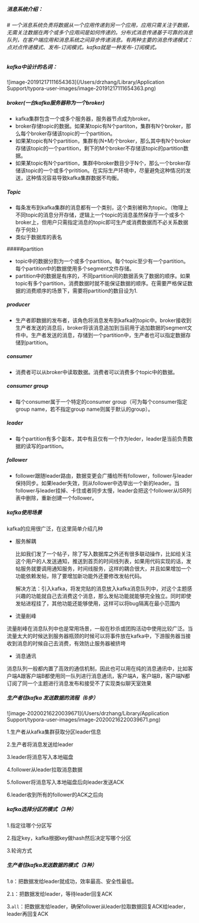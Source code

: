 ##### 消息系统介绍：

###### # 一个消息系统负责将数据从一个应用传递到另一个应用，应用只需关注于数据，无需关注数据在两个或多个应用间是如何传递的。分布式消息传递基于可靠的消息队列，在客户端应用和消息系统之间异步传递消息。有两种主要的消息传递模式：点对点传递模式、发布-订阅模式。kafka就是一种发布-订阅模式。



##### kafka中设计的名词：

![image-20191217111654363](/Users/drzhang/Library/Application Support/typora-user-images/image-20191217111654363.png)



##### broker(一台kafka服务器称为一个broker)

* kafka集群包含一个或多个服务器，服务器节点成为broker。
* broker存储topic的数据。如果某topic有N个partiton，集群有N个broker，那么每个broker存储该topic的一个partition。
* 如果某topic有N个partition，集群有(N+M)个broker，那么其中有N个broker存储该topic的一个partition，剩下的M个broker不存储该topic的partition数据。
* 如果某topic有N个partition，集群中broker数目少于N个，那么一个broker存储该topic的一个或多个pritition。在实际生产环境中，尽量避免这种情况的发送，这种情况容易导致kafka集群数据不均衡。

##### Topic

* 每条发布到kafka集群的消息都有一个类别，这个类别被称为topic。（物理上不同topic的消息分开存储，逻辑上一个topic的消息虽然保存于一个或多个broker上，但用户只需指定消息的topic即可生产或消费数据而不必关系数据存于何处）
* 类似于数据库的表名

#####partition

* topic中的数据分割为一个或多个partition。每个topic至少有一个partition。每个partition中的数据使用多个segment文件存储。
* partition中的数据是有序的，不同partition间的数据丢失了数据的顺序。如果topic有多个partition，消费数据时就不能保证数据的顺序。在需要严格保证数据的消费顺序的场景下，需要将partition的数目设为1.

##### producer

* 生产者即数据的发布者，该角色将消息发布到kafka的topic中。broker接收到生产者发送的消息后，broker将该消息追加到当前用于追加数据的segment文件中。生产者发送的消息，存储到一个partition中，生产者也可以指定数据存储到partition。

##### consumer

* 消费者可以从broker中读取数据。消费者可以消费多个topic中的数据。

##### consumer group

* 每个consumer属于一个特定的consumer group（可为每个consumer指定group name，若不指定group name则属于默认的group）。

##### leader

* 每个partition有多个副本，其中有且仅有一个作为leder，leader是当前负责数据的读写的partition。

##### follower

* follower跟随leader路由，数据变更会广播给所有follower，follower与leader保持同步。如果leader失效，则从follower中选举出一个新的leader。当follower与leader挂掉、卡住或者同步太慢，leader会把这个follower从ISR列表中删除，重新创建一个follower。



##### kafka使用场景

kafka的应用很广泛，在这里简单介绍几种

- 服务解耦

  比如我们发了一个帖子，除了写入数据库之外还有很多联动操作，比如给关注这个用户的人发送通知，推送到首页的时间线列表，如果用代码实现的话，发帖服务就要调用通知服务，时间线服务，这样的耦合很大，并且如果增加一个功能依赖发帖，除了要增加新功能外还要修改发帖代码。

  解决方法：引入kafka，将发完贴的消息放入kafka消息队列中，对这个主题感兴趣的功能就自己去消费这个消息，那么发帖功能就能够完全独立。同时即使发帖进程挂了，其他功能还能够使用，这样可以将bug隔离在最小范围内

- 流量削峰

流量削峰在消息队列中也是常用场景，一般在秒杀或团购活动中使用比较广泛。当流量太大的时候达到服务器瓶颈的时候可以将事件放在kafka中，下游服务器当接收到消息的时候自己去消费，有效防止服务器被挤垮

- 消息通讯

消息队列一般都内置了高效的通信机制，因此也可以用在纯的消息通讯中，比如客户端A跟客户端B都使用同一队列进行消息通讯，客户端A，客户端B，客户端N都订阅了同一个主题进行消息发布和接受不了实现类似聊天室效果





##### 生产者往kafka 发送数据的流程（6步）

![image-20200216220039671](/Users/drzhang/Library/Application Support/typora-user-images/image-20200216220039671.png)

1.生产者从kafka集群获取分区leader信息

2.生产者将消息发送给leader

3.leader将消息写入本地磁盘

4.follower从leader拉取消息数据

5.follower将消息写入本地磁盘后向leader发送ACK

6.leader收到所有的follower的ACK之后向





##### kafka选择分区的模式（3种）

1.指定往哪个分区写

2.指定key，kafka根据key做hash然后决定写哪个分区

3.轮询方式



##### 生产者往kafka发送数据的模式（3种）

1.`0`：把数据发给leader就成功，效率最高、安全性最低。

2.`1`：把数据发给leader，等待leader回复ACK

3.`all`：把数据发给leader，确保follower从leader拉取数据回复ACK给leader，leader再回复ACK